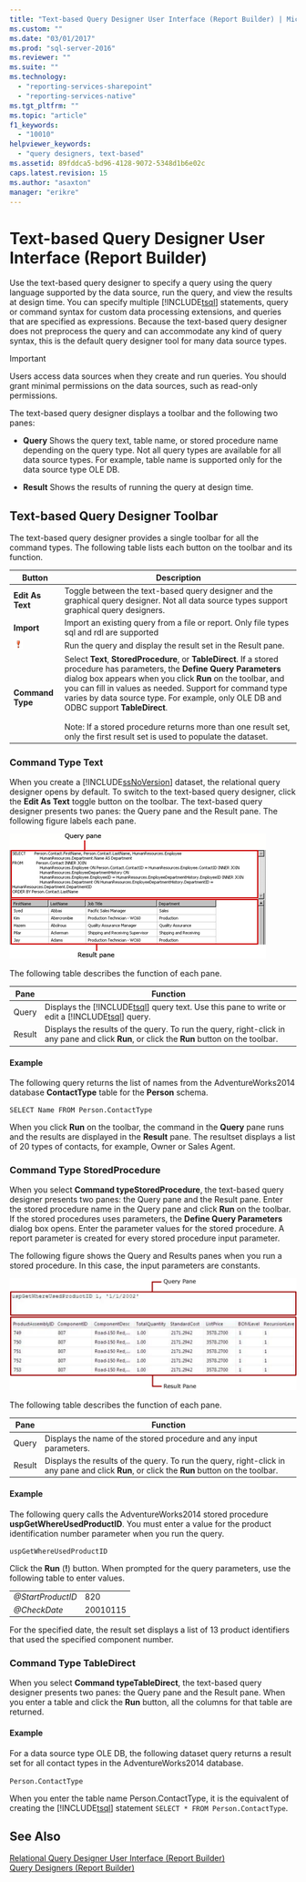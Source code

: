 ```yaml
---
title: "Text-based Query Designer User Interface (Report Builder) | Microsoft Docs"
ms.custom: ""
ms.date: "03/01/2017"
ms.prod: "sql-server-2016"
ms.reviewer: ""
ms.suite: ""
ms.technology: 
  - "reporting-services-sharepoint"
  - "reporting-services-native"
ms.tgt_pltfrm: ""
ms.topic: "article"
f1_keywords: 
  - "10010"
helpviewer_keywords: 
  - "query designers, text-based"
ms.assetid: 89fddca5-bd96-4128-9072-5348d1b6e02c
caps.latest.revision: 15
ms.author: "asaxton"
manager: "erikre"
---
```

# Text-based Query Designer User Interface (Report Builder)
  Use the text-based query designer to specify a query using the query language supported by the data source, run the query, and view the results at design time. You can specify multiple [!INCLUDE[tsql](../../advanced-analytics/r-services/includes/tsql-md.md)] statements, query or command syntax for custom data processing extensions, and queries that are specified as expressions. Because the text-based query designer does not preprocess the query and can accommodate any kind of query syntax, this is the default query designer tool for many data source types.  
  
> [!IMPORTANT]  
>  Users access data sources when they create and run queries. You should grant minimal permissions on the data sources, such as read-only permissions.  
  
 The text-based query designer displays a toolbar and the following two panes:  
  
-   **Query** Shows the query text, table name, or stored procedure name depending on the query type. Not all query types are available for all data source types. For example, table name is supported only for the data source type OLE DB.  
  
-   **Result** Shows the results of running the query at design time.  
  
## Text-based Query Designer Toolbar  
 The text-based query designer provides a single toolbar for all the command types. The following table lists each button on the toolbar and its function.  
  
|Button|Description|  
|------------|-----------------|  
|**Edit As Text**|Toggle between the text-based query designer and the graphical query designer. Not all data source types support graphical query designers.|  
|**Import**|Import an existing query from a file or report. Only file types sql and rdl are supported|  
|![Run the query](../../reporting-services/report-data/media/rsqdicon-run.gif "Run the query")|Run the query and display the result set in the Result pane.|  
|**Command Type**|Select **Text**, **StoredProcedure**, or **TableDirect**. If a stored procedure has parameters, the **Define Query Parameters** dialog box appears when you click **Run** on the toolbar, and you can fill in values as needed. Support for command type varies by data source type. For example, only OLE DB and ODBC support **TableDirect**.<br /><br /> Note: If a stored procedure returns more than one result set, only the first result set is used to populate the dataset.|  
  
### Command Type Text  
 When you create a [!INCLUDE[ssNoVersion](../../advanced-analytics/r-services/includes/ssnoversion-md.md)] dataset, the relational query designer opens by default. To switch to the text-based query designer, click the **Edit As Text** toggle button on the toolbar. The text-based query designer presents two panes: the Query pane and the Result pane. The following figure labels each pane.  
  
 ![Generic query designer, for relational data query](../../reporting-services/report-data/media/rsqd-dsaw-sql-generic.gif "Generic query designer, for relational data query")  
  
 The following table describes the function of each pane.  
  
|Pane|Function|  
|----------|--------------|  
|Query|Displays the [!INCLUDE[tsql](../../advanced-analytics/r-services/includes/tsql-md.md)] query text. Use this pane to write or edit a [!INCLUDE[tsql](../../advanced-analytics/r-services/includes/tsql-md.md)] query.|  
|Result|Displays the results of the query. To run the query, right-click in any pane and click **Run**, or click the **Run** button on the toolbar.|  
  
#### Example  
 The following query returns the list of names from the  AdventureWorks2014 database **ContactType** table for the **Person** schema.  
  
```  
SELECT Name FROM Person.ContactType  
```  
  
 When you click **Run** on the toolbar, the command in the **Query** pane runs and the results are displayed in the **Result** pane. The resultset displays a list of 20 types of contacts, for example, Owner or Sales Agent.  
  
### Command Type StoredProcedure  
 When you select **Command typeStoredProcedure**, the text-based query designer presents two panes: the Query pane and the Result pane. Enter the stored procedure name in the Query pane and click **Run** on the toolbar. If the stored procedures uses parameters, the **Define Query Parameters** dialog box opens. Enter the parameter values for the stored procedure. A report parameter is created for every stored procedure input parameter.  
  
 The following figure shows the Query and Results panes when you run a stored procedure. In this case, the input parameters are constants.  
  
 ![Stored procedure in text-based query designer](../../reporting-services/report-data/media/rs-relational-text-sp.gif "Stored procedure in text-based query designer")  
  
 The following table describes the function of each pane.  
  
|Pane|Function|  
|----------|--------------|  
|Query|Displays the name of the stored procedure and any input parameters.|  
|Result|Displays the results of the query. To run the query, right-click in any pane and click **Run**, or click the **Run** button on the toolbar.|  
  
#### Example  
 The following query calls the AdventureWorks2014 stored procedure **uspGetWhereUsedProductID**. You must enter a value for the product identification number parameter when you run the query.  
  
```  
uspGetWhereUsedProductID  
```  
  
 Click the **Run** (**!**) button. When prompted for the query parameters, use the following table to enter values.  
  
|||  
|-|-|  
|*@StartProductID*|820|  
|*@CheckDate*|20010115|  
  
 For the specified date, the result set displays a list of 13 product identifiers that used the specified component number.  
  
### Command Type TableDirect  
 When you select **Command typeTableDirect**, the text-based query designer presents two panes: the Query pane and the Result pane. When you enter a table and click the **Run** button, all the columns for that table are returned.  
  
#### Example  
 For a data source type OLE DB, the following dataset query returns a result set for all contact types in the AdventureWorks2014 database.  
  
 `Person.ContactType`  
  
 When you enter the table name Person.ContactType, it is the equivalent of creating the [!INCLUDE[tsql](../../advanced-analytics/r-services/includes/tsql-md.md)] statement `SELECT * FROM Person.ContactType`.  
  
## See Also  
 [Relational Query Designer User Interface &#40;Report Builder&#41;](../../reporting-services/report-data/relational-query-designer-user-interface-report-builder.md)   
 [Query Designers &#40;Report Builder&#41;](../Topic/Query%20Designers%20\(Report%20Builder\).md)  
  
  